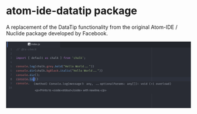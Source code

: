 # atom-ide-datatip package

A replacement of the DataTip functionality from the original Atom-IDE / Nuclide package developed by Facebook.

![A screenshot of your package](screenshot.png)
